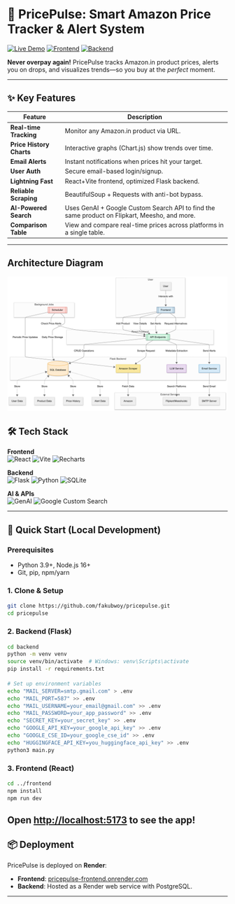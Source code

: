 # 🚀 PricePulse: Smart Amazon Price Tracker & Alert System

[![Live Demo](https://img.shields.io/badge/DEMO-LIVE-brightgreen?style=for-the-badge&logo=render)](https://pricepulse-frontend.onrender.com/)
[![Frontend](https://img.shields.io/badge/React-Vite-blue?style=flat&logo=react)](https://reactjs.org/)
[![Backend](https://img.shields.io/badge/Flask-Python-green?style=flat&logo=python)](https://flask.palletsprojects.com/)

**Never overpay again!** PricePulse tracks Amazon.in product prices, alerts you on drops, and visualizes trends—so you buy at the *perfect* moment.

---

## ✨ Key Features
| Feature | Description |
|---------|-------------|
| **Real-time Tracking** | Monitor any Amazon.in product via URL. |
| **Price History Charts** | Interactive graphs (Chart.js) show trends over time. |
| **Email Alerts** | Instant notifications when prices hit your target. |
| **User Auth** | Secure email-based login/signup. |
| **Lightning Fast** | React+Vite frontend, optimized Flask backend. |
| **Reliable Scraping** | BeautifulSoup + Requests with anti-bot bypass. |
| **AI-Powered Search** | Uses GenAI + Google Custom Search API to find the same product on Flipkart, Meesho, and more. |
| **Comparison Table** | View and compare real-time prices across platforms in a single table. |

---
## Architecture Diagram
![Artchitecture Diagram](./assets/archdiagram.png)

## 🛠️ Tech Stack
**Frontend**  
![React](https://img.shields.io/badge/React-20232A?style=flat&logo=react) ![Vite](https://img.shields.io/badge/Vite-B73BFE?style=flat&logo=vite) ![Recharts](https://img.shields.io/badge/Recharts-FF6384?style=flat&logo=chart.js)

**Backend**  
![Flask](https://img.shields.io/badge/Flask-000000?style=flat&logo=flask) ![Python](https://img.shields.io/badge/Python-3776AB?style=flat&logo=python) ![SQLite](https://img.shields.io/badge/SQLite-07405E?style=flat&logo=sqlite)

**AI & APIs**  
![GenAI](https://img.shields.io/badge/GenAI-powered-blueviolet) ![Google Custom Search](https://img.shields.io/badge/Google%20Search-API-red?logo=google)

---

## 🚀 Quick Start (Local Development)

### Prerequisites
- Python 3.9+, Node.js 16+
- Git, pip, npm/yarn

### 1. Clone & Setup
```bash
git clone https://github.com/fakubwoy/pricepulse.git
cd pricepulse
```
### 2. Backend (Flask)
```bash
cd backend
python -m venv venv
source venv/bin/activate  # Windows: venv\Scripts\activate
pip install -r requirements.txt

# Set up environment variables
echo "MAIL_SERVER=smtp.gmail.com" > .env
echo "MAIL_PORT=587" >> .env
echo "MAIL_USERNAME=your_email@gmail.com" >> .env
echo "MAIL_PASSWORD=your_app_password" >> .env  
echo "SECRET_KEY=your_secret_key" >> .env
echo "GOOGLE_API_KEY=your_google_api_key" >> .env
echo "GOOGLE_CSE_ID=your_google_cse_id" >> .env
echo "HUGGINGFACE_API_KEY=you_huggingface_api_key" >> .env
python3 main.py
```
### 3. Frontend (React)
```bash
cd ../frontend
npm install
npm run dev
```
Open [http://localhost:5173](http://localhost:5173) to see the app!
---

## 📦 Deployment
PricePulse is deployed on **Render**:
- **Frontend**: [pricepulse-frontend.onrender.com](https://pricepulse-frontend.onrender.com/)
- **Backend**: Hosted as a Render web service with PostgreSQL.

---